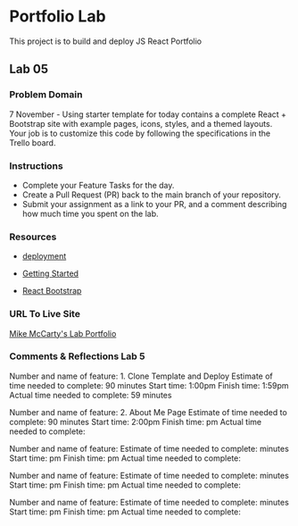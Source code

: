 # Portfolio Lab

This project is to build and deploy JS React Portfolio

## Lab 05

### Problem Domain

7 November - Using starter template for today contains a complete React + Bootstrap site with example pages, icons, styles, and a themed layouts. Your job is to customize this code by following the specifications in the Trello board.

### Instructions

- Complete your Feature Tasks for the day.
- Create a Pull Request (PR) back to the main branch of your repository.
- Submit your assignment as a link to your PR, and a comment describing how much time you spent on the lab.

### Resources

- [deployment](https://facebook.github.io/create-react-app/docs/deployment)

- [Getting Started](https://reactjs.org/docs/getting-started.html)

- [React Bootstrap](https://react-bootstrap.github.io/)

### URL To Live Site

[Mike McCarty's Lab Portfolio](https://mikemccarty-portfolio.netlify.app/)

### Comments & Reflections Lab 5

Number and name of feature: 1. Clone Template and Deploy
Estimate of time needed to complete: 90 minutes
Start time: 1:00pm
Finish time: 1:59pm
Actual time needed to complete: 59 minutes

Number and name of feature: 2. About Me Page
Estimate of time needed to complete: 90 minutes
Start time: 2:00pm
Finish time: pm
Actual time needed to complete:

Number and name of feature:
Estimate of time needed to complete:  minutes
Start time: pm
Finish time: pm
Actual time needed to complete:

Number and name of feature:
Estimate of time needed to complete:  minutes
Start time: pm
Finish time: pm
Actual time needed to complete:

Number and name of feature:
Estimate of time needed to complete:  minutes
Start time: pm
Finish time: pm
Actual time needed to complete:
